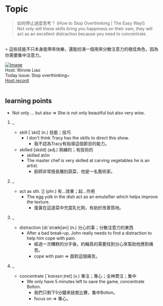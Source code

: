 # Topic

> 如何停止過度思考？ (How to Stop Overthinking | The Easy Way!) <br>
> Not only will these skills bring you happiness on their own, they will act as an excellent distraction because you need to concentrate.
 <br>
> 這些技能不只本身能帶來快樂，還能扮演一個用來分散注意力的極佳角色，因為你需要集中注意力。

 <br>

[![Image](https://cdn.voicetube.com/assets/thumbnails/5ZHt-tD7Guo.jpg)](https://www.youtube.com/embed/5ZHt-tD7Guo?rel=0&showinfo=0&cc_load_policy=0&controls=1&autoplay=1&iv_load_policy=3&playsinline=1&wmode=transparent&start=242&end=249&enablejsapi=1&origin=https://tw.voicetube.com&widgetid=1)<br>
Host: Winnie Liao
<br>Today issue: Stop overthinking~
<br>
[Host record](https://cdn.voicetube.com/tmp/everyday_records/callmeboss901/2676.mp3)
<br><br>
## learning points
* Not only ... but also => She is not only beautiful but also very wise.

1. _
	* skill [ˋskɪl] (n.) 技能；技巧
		- I don't think Tracy has the skills to direct this show.
			+ 我不認為Tracy有指導這個節目的能力。
	* skilled [skɪld] (adj.) 熟練的；有技術的
		- skilled at/in
		- The master chef is very skilled at carving vegetables he is an artist.
			+ 廚師非常擅長雕刻蔬菜，他是一名藝術家。

2. _
	* act as sth. [] (phr.) 有…效果；起…作用
		- The egg yolk in the dish act as an emulsifier which helps improve the texture.
			+ 蛋黃在這道菜中充當乳化劑，有助於改善質地。

3. _
	* distraction [dɪˋstrækʃən] (n.) 分心的事；分散注意力的東西
		- After a bad break-up, John really needs to find a distraction to help him cope with pain.
			+ 經過一次糟糕的分手後，約翰真的需要找到分心來幫助他應對痛苦。
			+ cope with pain => 面對這個痛苦。

4. _
	* concentrate [ˋkɑnsɛn͵tret] (v.) 專注；專心；全神貫注；集中
		- We only have 5 minutes left to save the game,  concentrate Bolton.
			+ 我們只剩下5分鐘來拯救比賽，集中Bolton。
			+ focus on => 專心。


